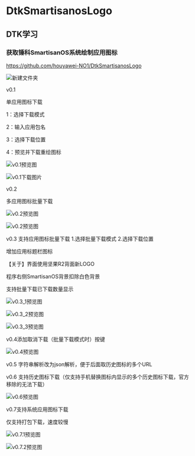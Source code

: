 # DtkSmartisanosLogo

## DTK学习

### 获取锤科SmartisanOS系统绘制应用图标

https://github.com/houyawei-NO1/DtkSmartisanosLogo

![新建文件夹](https://github.com/houyawei-NO1/DtkSmartisanosLogo/blob/main/%E8%AE%BE%E8%AE%A1%E5%9B%BE.jpg)

v0.1

单应用图标下载

1：选择下载模式

2：输入应用包名

3：选择下载位置

4：预览并下载重绘图标

![v0.1预览图](https://github.com/houyawei-NO1/DtkSmartisanosLogo/blob/main/v0.1.jpg)

![v0.1下载图片](https://github.com/houyawei-NO1/DtkSmartisanosLogo/blob/main/v0.1(2).jpg)

v0.2

多应用图标批量下载

![v0.2预览图](https://github.com/houyawei-NO1/DtkSmartisanosLogo/blob/main/v0.2.gif)

![v0.2预览图](https://s3.ax1x.com/2021/03/05/6e7LCQ.gif)


v0.3
支持应用图标批量下载
1.选择批量下载模式
2.选择下载位置

增加应用标题栏图标

【关于】界面使用坚果R2背面新LOGO

程序右侧SmartisanOS背景扣除白色背景

支持批量下载已下载数量显示

![v0.3_1预览图](https://github.com/houyawei-NO1/DtkSmartisanosLogo/blob/main/v0.3_1.jpg)

![v0.3_2预览图](https://github.com/houyawei-NO1/DtkSmartisanosLogo/blob/main/v0.3_2.jpg)

![v0.3_3预览图](https://github.com/houyawei-NO1/DtkSmartisanosLogo/blob/main/v0.3_3.jpg)

v0.4添加取消下载（批量下载模式时）按键

![v0.4预览图](https://github.com/houyawei-NO1/DtkSmartisanosLogo/blob/main/v0.4.jpg)


v0.5 字符串解析改为json解析，便于后面取历史图标的多个URL

v0.6 支持历史图标下载（仅支持手机替换图标内显示的多个历史图标下载，官方移除的无法下载）

![v0.6预览图](https://github.com/houyawei-NO1/DtkSmartisanosLogo/blob/main/v0.6.png)


v0.7支持系统应用图标下载

仅支持打包下载，速度较慢

![v0.7.1预览图](https://github.com/houyawei-NO1/DtkSmartisanosLogo/blob/main/v0.7.1.jpg)

![v0.7.2预览图](https://github.com/houyawei-NO1/DtkSmartisanosLogo/blob/main/v0.7.2.jpg)




